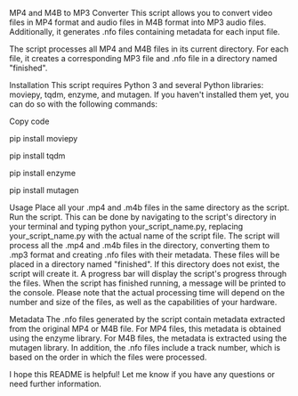 MP4 and M4B to MP3 Converter
This script allows you to convert video files in MP4 format and audio files in M4B format into MP3 audio files. Additionally, it generates .nfo files containing metadata for each input file.

The script processes all MP4 and M4B files in its current directory. For each file, it creates a corresponding MP3 file and .nfo file in a directory named "finished".

Installation
This script requires Python 3 and several Python libraries: moviepy, tqdm, enzyme, and mutagen. If you haven't installed them yet, you can do so with the following commands:

Copy code

pip install moviepy

pip install tqdm

pip install enzyme

pip install mutagen

Usage
Place all your .mp4 and .m4b files in the same directory as the script.
Run the script. This can be done by navigating to the script's directory in your terminal and typing python your_script_name.py, replacing your_script_name.py with the actual name of the script file.
The script will process all the .mp4 and .m4b files in the directory, converting them to .mp3 format and creating .nfo files with their metadata. These files will be placed in a directory named "finished". If this directory does not exist, the script will create it.
A progress bar will display the script's progress through the files. When the script has finished running, a message will be printed to the console.
Please note that the actual processing time will depend on the number and size of the files, as well as the capabilities of your hardware.

Metadata
The .nfo files generated by the script contain metadata extracted from the original MP4 or M4B file. For MP4 files, this metadata is obtained using the enzyme library. For M4B files, the metadata is extracted using the mutagen library. In addition, the .nfo files include a track number, which is based on the order in which the files were processed.

I hope this README is helpful! Let me know if you have any questions or need further information.
